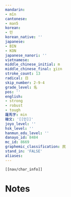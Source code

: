 ```yaml
---
mandarin:
- mǐn
cantonese:
- man5
korean:
- 민
korean_native: ''
japanese:
- BIN
- KON
japanese_nanori: ''
vietnamese:
middle_chinese_initial: m
middle_chinese_final: ɣiɪn
stroke_count: 13
radical: 日
skip_number: 2-9-4
grade_level: 名
pos: ''
english:
- strong
- robust
- tough
羅馬字: min
韓文: '[[민]]'
joyo_level: ''
hsk_level: ''
hanmun_edu_level: ''
danayo_id: 8484
mc_id: 8669
graphemic_classification: 民
stand_in: 'FALSE'
aliases:
---
```

```meta-bind-embed
[[nav/char_info]]
```

# Notes
